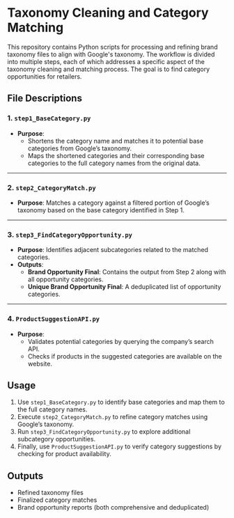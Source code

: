 # Taxonomy Cleaning and Category Matching

This repository contains Python scripts for processing and refining brand taxonomy files to align with Google's taxonomy. The workflow is divided into multiple steps, each of which addresses a specific aspect of the taxonomy cleaning and matching process. The goal is to find category opportunities for retailers.

## File Descriptions

### 1. `step1_BaseCategory.py`
- **Purpose**: 
  - Shortens the category name and matches it to potential base categories from Google’s taxonomy.
  - Maps the shortened categories and their corresponding base categories to the full category names from the original data.

---

### 2. `step2_CategoryMatch.py`
- **Purpose**: Matches a category against a filtered portion of Google’s taxonomy based on the base category identified in Step 1.

---

### 3. `step3_FindCategoryOpportunity.py`
- **Purpose**: Identifies adjacent subcategories related to the matched categories.
- **Outputs**: 
  - **Brand Opportunity Final**: Contains the output from Step 2 along with all opportunity categories.
  - **Unique Brand Opportunity Final**: A deduplicated list of opportunity categories.

---

### 4. `ProductSuggestionAPI.py`
- **Purpose**: 
  - Validates potential categories by querying the company’s search API.
  - Checks if products in the suggested categories are available on the website.

## Usage
1. Use `step1_BaseCategory.py` to identify base categories and map them to the full category names.
2. Execute `step2_CategoryMatch.py` to refine category matches using Google’s taxonomy.
3. Run `step3_FindCategoryOpportunity.py` to explore additional subcategory opportunities.
4. Finally, use `ProductSuggestionAPI.py` to verify category suggestions by checking for product availability.

## Outputs
- Refined taxonomy files
- Finalized category matches
- Brand opportunity reports (both comprehensive and deduplicated)

